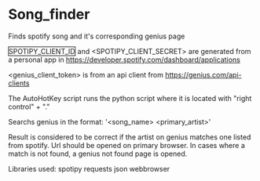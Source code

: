 # Song_finder
Finds spotify song and it's corresponding genius page

<span style="border: 1px solid black">SPOTIPY_CLIENT_ID</span>  and <SPOTIPY_CLIENT_SECRET> are generated from a personal app in https://developer.spotify.com/dashboard/applications 

<genius_client_token> is from an api client from https://genius.com/api-clients

The AutoHotKey script runs the python script where it is located with "right control" + "."

Searchs genius in the format: '<song_name> <primary_artist>'

Result is considered to be correct if the artist on genius matches one listed from spotify.
Url should be opened on primary browser.
In cases where a match is not found, a genius not found page is opened.

Libraries used:
spotipy
requests
json
webbrowser
